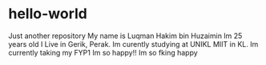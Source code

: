 # hello-world
Just another repository
My name is Luqman Hakim bin Huzaimin
Im 25 years old
I Live in Gerik, Perak.
Im curently studying at UNIKL MIIT in KL.
Im currently taking my FYP1 
Im so happy!!
Im so fking happy
